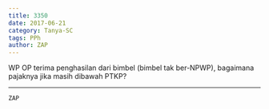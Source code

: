 ```yaml
---
title: 3350
date: 2017-06-21
category: Tanya-SC
tags: PPh
author: ZAP
---
```


WP OP terima penghasilan dari bimbel (bimbel tak ber-NPWP), bagaimana pajaknya jika masih dibawah PTKP?

---



`ZAP`
